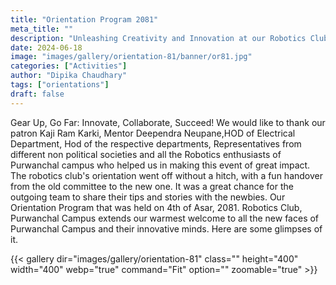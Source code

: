 ```yaml
---
title: "Orientation Program 2081"
meta_title: ""
description: "Unleashing Creativity and Innovation at our Robotics Club Orientation Program!"
date: 2024-06-18
image: "images/gallery/orientation-81/banner/or81.jpg"
categories: ["Activities"]
author: "Dipika Chaudhary"
tags: ["orientations"]
draft: false
---
```


Gear Up, Go Far: Innovate, Collaborate, Succeed!
We would like to thank our patron Kaji Ram Karki, Mentor Deependra Neupane,HOD of Electrical Department, Hod of the respective departments, Representatives from different non political societies and all the Robotics enthusiasts of Purwanchal campus who helped us in making this event of great impact. The robotics club's orientation went off without a hitch, with a fun handover from the old committee to the new one. It was a great chance for the outgoing team to share their tips and stories with the newbies. 
Our Orientation Program that was held on 4th of Asar, 2081. Robotics Club, Purwanchal Campus extends our warmest welcome to all the new faces of Purwanchal Campus and their innovative minds. Here are some glimpses of it.


{{< gallery dir="images/gallery/orientation-81" class="" height="400" width="400" webp="true" command="Fit" option="" zoomable="true" >}}

